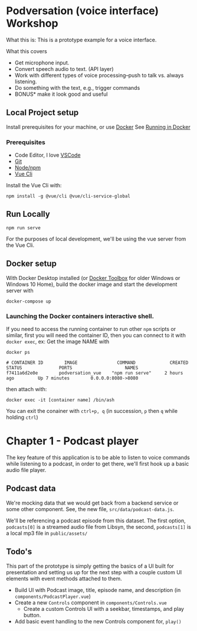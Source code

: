 # Podversation (voice interface) Workshop
What this is:
This is a prototype example for a voice interface.

What this covers
- Get microphone input.
- Convert speech audio to text. (API layer)
- Work with different types of voice processing–push to talk vs. always listening.
- Do something with the text, e.g., trigger commands
- BONUS* make it look good and useful


## Local Project setup
Install prerequisites for your machine, or use [Docker](https://www.docker.com/products/docker-desktop) See [Running in Docker](#Docker-setup)

### Prerequisites
- Code Editor, I love [VSCode](https://code.visualstudio.com/download)
- [Git](https://git-scm.com/book/en/v2/Getting-Started-Installing-Git)
- [Node/npm](https://nodejs.org/en/download/)
- [Vue Cli](https://cli.vuejs.org/guide/installation.html)

Install the Vue Cli with:
```
npm install -g @vue/cli @vue/cli-service-global
```

## Run Locally
```
npm run serve
```
For the purposes of local development, we'll be using the vue server from the Vue Cli.


## Docker setup
With Docker Desktop installed (or [Docker Toolbox](https://docs.docker.com/toolbox/toolbox_install_windows/) for older Windows or Windows 10 Home), build the docker image and start the development server with
```
docker-compose up
```

### Launching the Docker containers interactive shell.
If you need to access the running container to run other `npm` scripts or similar, first you will need the container ID, then you can connect to it with `docker exec`, ex:
Get the image NAME with
```shell
docker ps

# CONTAINER ID        IMAGE               COMMAND             CREATED             STATUS              PORTS                    NAMES
f7411a6d2e0e        podversation_vue    "npm run serve"     2 hours ago         Up 7 minutes        0.0.0.0:8080->8080
```
then attach with:
```shell
docker exec -it [container name] /bin/ash
```
You can exit the conainer with `ctrl+p, q` (in succession, `p` then `q` while holding `ctrl`)

# Chapter 1 - Podcast player
The key feature of this application is to be able to listen to voice commands while listening to a podcast, in order to get there, we'll first hook up a basic audio file player.

## Podcast data
We're mocking data that we would get back from a backend service or some other component.
See, the new file, `src/data/podcast-data.js`.

We'll be referencing a podcast episode from this dataset. The first option, `podcasts[0]` is a streamed audio file from Libsyn, the second, `podcasts[1]` is a local mp3 file in `public/assets/`

## Todo's
This part of the prototype is simply getting the basics of a UI built for presentation and setting us up for the next step with a couple custom UI elements with event methods attached to them.

- Build UI with Podcast image, title, episode name, and description (in `components/PodcastPlayer.vue`)
- Create a new `Controls` component in `components/Controls.vue`
    - Create a custom Controls UI with a seekbar, timestamps, and play button.
- Add basic event handling to the new Controls component for, `play()`

